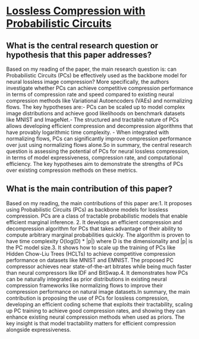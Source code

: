 # [Lossless Compression with Probabilistic Circuits](https://arxiv.org/abs/2111.11632v2)

## What is the central research question or hypothesis that this paper addresses?

Based on my reading of the paper, the main research question is: can Probabilistic Circuits (PCs) be effectively used as the backbone model for neural lossless image compression? More specifically, the authors investigate whether PCs can achieve competitive compression performance in terms of compression rate and speed compared to existing neural compression methods like Variational Autoencoders (VAEs) and normalizing flows. The key hypotheses are:- PCs can be scaled up to model complex image distributions and achieve good likelihoods on benchmark datasets like MNIST and ImageNet.- The structured and tractable nature of PCs allows developing efficient compression and decompression algorithms that have provably logarithmic time complexity. - When integrated with normalizing flows, PCs can significantly improve compression performance over just using normalizing flows alone.So in summary, the central research question is assessing the potential of PCs for neural lossless compression, in terms of model expressiveness, compression rate, and computational efficiency. The key hypotheses aim to demonstrate the strengths of PCs over existing compression methods on these metrics.


## What is the main contribution of this paper?

Based on my reading, the main contributions of this paper are:1. It proposes using Probabilistic Circuits (PCs) as backbone models for lossless compression. PCs are a class of tractable probabilistic models that enable efficient marginal inference. 2. It develops an efficient compression and decompression algorithm for PCs that takes advantage of their ability to compute arbitrary marginal probabilities quickly. The algorithm is proven to have time complexity O(log(D) * |p|) where D is the dimensionality and |p| is the PC model size.3. It shows how to scale up the training of PCs like Hidden Chow-Liu Trees (HCLTs) to achieve competitive compression performance on datasets like MNIST and EMNIST. The proposed PC compressor achieves near state-of-the-art bitrates while being much faster than neural compressors like IDF and BitSwap.4. It demonstrates how PCs can be naturally integrated as prior distributions in existing neural compression frameworks like normalizing flows to improve their compression performance on natural image datasets.In summary, the main contribution is proposing the use of PCs for lossless compression, developing an efficient coding scheme that exploits their tractability, scaling up PC training to achieve good compression rates, and showing they can enhance existing neural compression methods when used as priors. The key insight is that model tractability matters for efficient compression alongside expressiveness.
